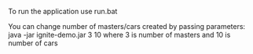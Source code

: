 To run the application use run.bat

You can change number of masters/cars created by passing parameters:
java -jar ignite-demo.jar 3 10
where 3 is number of masters and 10 is number of cars